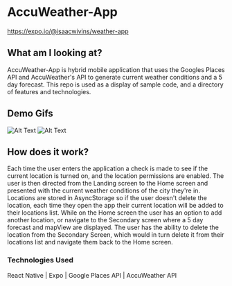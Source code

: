 # AccuWeather-App
https://expo.io/@isaacwivins/weather-app

## What am I looking at?

AccuWeather-App is hybrid mobile application that uses the Googles Places API and AccuWeather's API to generate current weather conditions and a 5 day forecast. This repo is used as a display of sample code, and a directory of features and technologies.

## Demo Gifs
![Alt Text](https://media.giphy.com/media/Mnl4vErWWNN2yNmwq2/giphy.gif)
![Alt Text](https://media.giphy.com/media/1oHqbnpoFjwCiiysdw/giphy.gif)

## How does it work?

Each time the user enters the application a check is made to see if the current location is turned on, and the location permissions are enabled. The user is then directed from the Landing screen to the Home screen and presented with the current weather conditions of the city they're in. Locations are stored in AsyncStorage so if the user doesn't delete the location, each time they open the app their current location will be added to their locations list. While on the Home screen the user has an option to add another location, or navigate to the Secondary screen where a 5 day forecast and mapView are displayed. The user has the ability to delete the location from the Secondary Screen, which would in turn delete it from their locations list and navigate them back to the Home screen.

### Technologies Used
React Native | Expo | Google Places API | AccuWeather API
